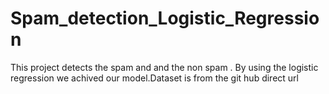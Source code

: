 # Spam_detection_Logistic_Regression
This project detects the spam and and the non spam . By using the logistic regression we achived our  model.Dataset is from the git hub direct url

